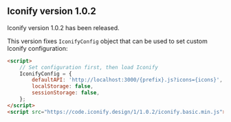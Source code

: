 ## Iconify version 1.0.2

Iconify version 1.0.2 has been released.

This version fixes `IconifyConfig` object that can be used to set custom Iconify configuration:

```html
<script>
	// Set configuration first, then load Iconify
	IconifyConfig = {
		defaultAPI: 'http://localhost:3000/{prefix}.js?icons={icons}',
		localStorage: false,
		sessionStorage: false,
	};
</script>
<script src="https://code.iconify.design/1/1.0.2/iconify.basic.min.js"></script>
```
